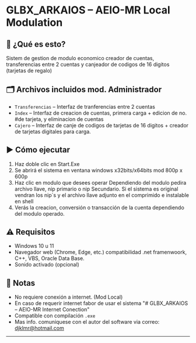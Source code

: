 # GLBX_ARKAIOS – AEIO-MR Local Modulation

## 🚀 ¿Qué es esto?

Sistem de gestion de modulo economico creador de cuentas, transferencias entre 2 cuentas y canjeador de codigos de 16 digitos (tarjetas de regalo)

## 🗂 Archivos incluidos mod. Administrador

- `Transferencias` – Interfaz de tranferencias entre 2 cuentas
- `Index` – Interfaz de creacion de cuentas, primera carga + edicion de no. #de tarjeta, y eliminacion de cuentas 
- `Cajero` – Interfaz de canje de codigos de tarjetas de 16 digitos + creador de tarjetas digitales para carga.


## ▶️ Cómo ejecutar

1. Haz doble clic en Start.Exe
2. Se abrirá el sistema en ventana windows x32bits/x64bits mod 800p x 600p
3. Haz clic en modulo que desees operar
Dependiendo del modulo pedira archivo llave, nip primario o nip Secundario.
Si el sistema es original vendran los nip´s y el archivo llave adjunto en el comprimido e instalable en shell
4. Verás la creacion, conversión o transacción de la cuenta dependiendo del modulo operado.


## ⚠️ Requisitos

- Windows 10 u 11
- Navegador web (Chrome, Edge, etc.) compatibilidad .net framenwoork, C++, VBS, Oracle Data Base.
- Sonido activado (opcional)


## 📌 Notas

- No requiere conexión a internet. (Mod Local)
- En caso de requerir internet fabor de usar el sistema "# GLBX_ARKAIOS – AEIO-MR Internet Conection"
- Compatible con compilación `.exe`
- Mas info. comuniquese con el autor del software via correo: djklmr@hotmail.com
---


